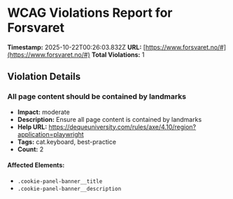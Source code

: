 # WCAG Violations Report for Forsvaret

**Timestamp:** 2025-10-22T00:26:03.832Z
**URL:** [https://www.forsvaret.no/#](https://www.forsvaret.no/#)
**Total Violations:** 1

## Violation Details

### All page content should be contained by landmarks

- **Impact:** moderate
- **Description:** Ensure all page content is contained by landmarks
- **Help URL:** https://dequeuniversity.com/rules/axe/4.10/region?application=playwright
- **Tags:** cat.keyboard, best-practice
- **Count:** 2

#### Affected Elements:

- `.cookie-panel-banner__title`
- `.cookie-panel-banner__description`
